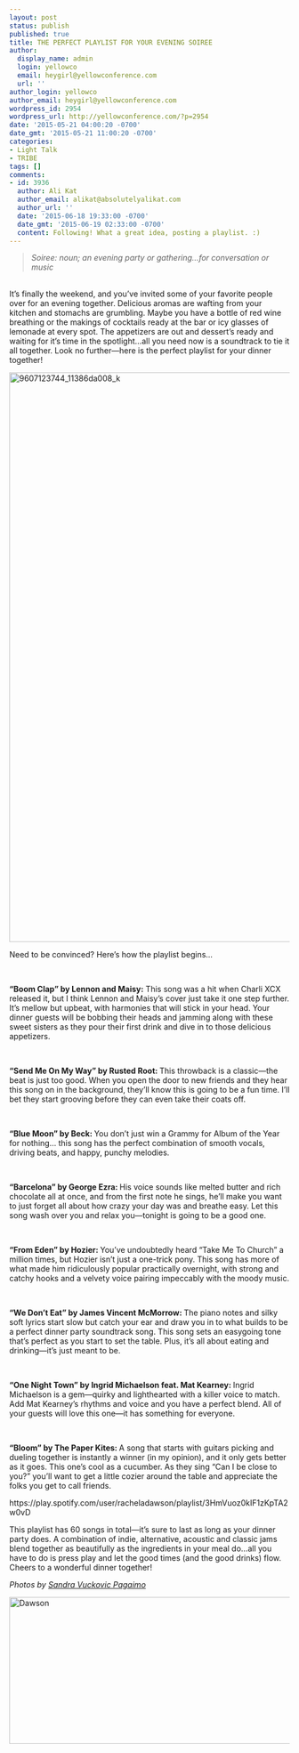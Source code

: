 ```yaml
---
layout: post
status: publish
published: true
title: THE PERFECT PLAYLIST FOR YOUR EVENING SOIREE
author:
  display_name: admin
  login: yellowco
  email: heygirl@yellowconference.com
  url: ''
author_login: yellowco
author_email: heygirl@yellowconference.com
wordpress_id: 2954
wordpress_url: http://yellowconference.com/?p=2954
date: '2015-05-21 04:00:20 -0700'
date_gmt: '2015-05-21 11:00:20 -0700'
categories:
- Light Talk
- TRIBE
tags: []
comments:
- id: 3936
  author: Ali Kat
  author_email: alikat@absolutelyalikat.com
  author_url: ''
  date: '2015-06-18 19:33:00 -0700'
  date_gmt: '2015-06-19 02:33:00 -0700'
  content: Following! What a great idea, posting a playlist. :)
---
```

<blockquote><em>Soiree: noun; an evening party or gathering...for conversation or music</em></blockquote><br />
It&rsquo;s finally the weekend, and you&rsquo;ve invited some of your favorite people over for an evening together. Delicious aromas are wafting from your kitchen and stomachs are grumbling. Maybe you have a bottle of red wine breathing or the makings of cocktails ready at the bar or icy glasses of lemonade at every spot. The appetizers are out and dessert&rsquo;s ready and waiting for it&rsquo;s time in the spotlight&hellip;all you need now is a soundtrack to tie it all together. Look no further&mdash;here is the perfect playlist for your dinner together!</p>
<p><a href="http://yellowconference.com/wp-content/uploads/2015/05/9607123744_11386da008_k.jpg"><img class="aligncenter size-large wp-image-2978" src="http://yellowconference.com/wp-content/uploads/2015/05/9607123744_11386da008_k-683x1024.jpg" alt="9607123744_11386da008_k" width="683" height="1024" /></a></p>
<p>Need to be convinced? Here&rsquo;s how the playlist begins&hellip;</p>
<p><strong>&nbsp;</strong></p>
<p><strong>&ldquo;Boom Clap&rdquo; by Lennon and Maisy:</strong> This song was a hit when Charli XCX released it, but I think Lennon and Maisy&rsquo;s cover just take it one step further. It&rsquo;s mellow but upbeat, with harmonies that will stick in your head. Your dinner guests will be bobbing their heads and jamming along with these sweet sisters as they pour their first drink and dive in to those delicious appetizers.</p>
<p>&nbsp;</p>
<p><strong>&ldquo;Send Me On My Way&rdquo; by Rusted Root: </strong>This throwback is a classic&mdash;the beat is just too good. When you open the door to new friends and they hear this song on in the background, they&rsquo;ll know this is going to be a fun time. I&rsquo;ll bet they start grooving before they can even take their coats off.</p>
<p>&nbsp;</p>
<p><strong>&ldquo;Blue Moon&rdquo; by Beck: </strong>You don&rsquo;t just win a Grammy for Album of the Year for nothing&hellip; this song has the perfect combination of smooth vocals, driving beats, and happy, punchy melodies.</p>
<p>&nbsp;</p>
<p><strong>&ldquo;Barcelona&rdquo; by George Ezra: </strong>His voice sounds like melted butter and rich chocolate all at once, and from the first note he sings, he&rsquo;ll make you want to just forget all about how crazy your day was and breathe easy. Let this song wash over you and relax you&mdash;tonight is going to be a good one.</p>
<p>&nbsp;</p>
<p><strong>&ldquo;From Eden&rdquo; by Hozier: </strong>You&rsquo;ve undoubtedly heard &ldquo;Take Me To Church&rdquo; a million times, but Hozier isn&rsquo;t just a one-trick pony. This song has more of what made him ridiculously popular practically overnight, with strong and catchy hooks and a velvety voice pairing impeccably with the moody music.</p>
<p>&nbsp;</p>
<p><strong>&ldquo;We Don&rsquo;t Eat&rdquo; by James Vincent McMorrow: </strong>The piano notes and silky soft lyrics start slow but catch your ear and draw you in to what builds to be a perfect dinner party soundtrack song. This song sets an easygoing tone that&rsquo;s perfect as you start to set the table. Plus, it&rsquo;s all about eating and drinking&mdash;it&rsquo;s just meant to be.</p>
<p>&nbsp;</p>
<p><strong>&ldquo;One Night Town&rdquo; by Ingrid Michaelson feat. Mat Kearney: </strong>Ingrid Michaelson is a gem&mdash;quirky and lighthearted with a killer voice to match. Add Mat Kearney&rsquo;s rhythms and voice and you have a perfect blend. All of your guests will love this one&mdash;it has something for everyone.</p>
<p>&nbsp;</p>
<p><strong>&ldquo;Bloom&rdquo; by The Paper Kites: </strong>A song that starts with guitars picking and dueling together is instantly a winner (in my opinion), and it only gets better as it goes. This one&rsquo;s cool as a cucumber. As they sing &ldquo;Can I be close to you?&rdquo; you&rsquo;ll want to get a little cozier around the table and appreciate the folks you get to call friends.</p>
<p>https://play.spotify.com/user/racheladawson/playlist/3HmVuoz0kIF1zKpTA2w0vD</p>
<p>This playlist has 60 songs in total&mdash;it&rsquo;s sure to last as long as your dinner party does. A combination of indie, alternative, acoustic and classic jams blend together as beautifully as the ingredients in your meal do&hellip;all you have to do is press play and let the good times (and the good drinks) flow. Cheers to a wonderful dinner together!</p>
<p><em>Photos by <a href="https://www.flickr.com/photos/54132946@N08/with/9607123744/" target="_blank">Sandra Vuckovic Pagaimo</a></em></p>
<p><a href="http://www.racheladawson.com/" target="_blank"><img class="aligncenter size-full wp-image-2960" src="http://yellowconference.com/wp-content/uploads/2015/05/Dawson.jpg" alt="Dawson" width="700" height="264" /></a></p>
